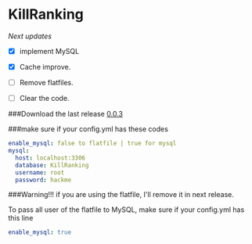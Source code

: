 # KillRanking

*Next updates*
- [x] implement MySQL
- [x] Cache improve.
- [ ] Remove flatfiles.
- [ ] Clear the code.


###Download the last release
[0.0.3](https://github.com/JonasXPX/KillRanking/releases)

###make sure if your config.yml has these codes
```yaml
enable_mysql: false to flatfile | true for mysql
mysql:
  host: localhost:3306
  database: KillRanking
  username: root
  password: hackme
```

###Warning!!! if you are using the flatfile, I'll remove it in next release.

To pass all user of the flatfile to MySQL, make sure if your config.yml has this line

```yaml
enable_mysql: true
```